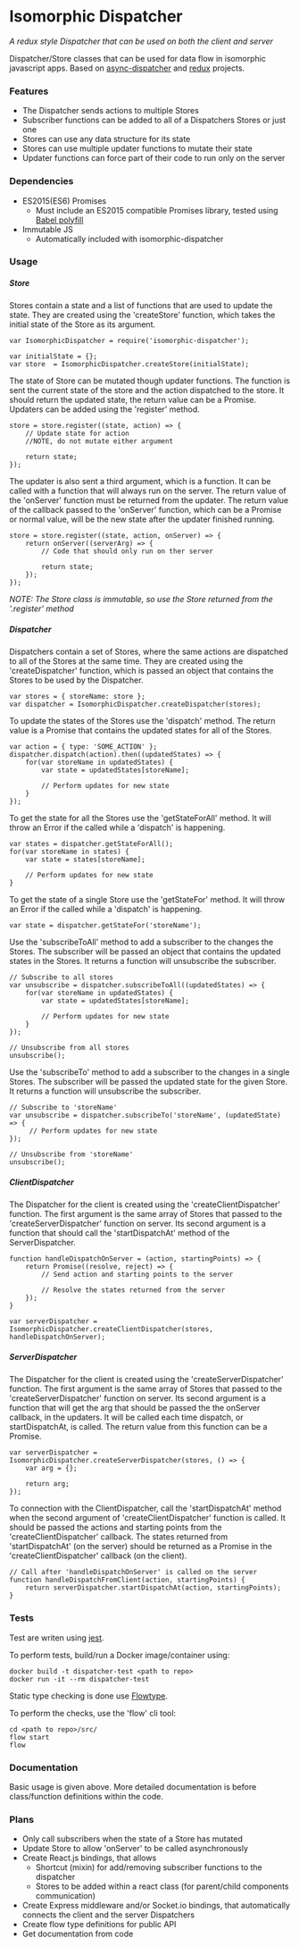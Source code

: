# Isomorphic Dispatcher
*A redux style Dispatcher that can be used on both the client and server*

Dispatcher/Store classes that can be used for data flow in isomorphic javascript apps.
Based on [async-dispatcher](https://github.com/nheyn/async-dispatcher) and [redux](https://github.com/rackt/redux/) projects.

### Features
* The Dispatcher sends actions to multiple Stores
* Subscriber functions can be added to all of a Dispatchers Stores or just one
* Stores can use any data structure for its state
* Stores can use multiple updater functions to mutate their state
* Updater functions can force part of their code to run only on the server

### Dependencies
* ES2015(ES6) Promises
	* Must include an ES2015 compatible Promises library, tested using [Babel polyfill](https://babeljs.io/docs/usage/polyfill/)
* Immutable JS
	* Automatically included with isomorphic-dispatcher

### Usage
##### Store
Stores contain a state and a list of functions that are used to update the state.
They are created using the 'createStore' function, which takes the initial state of the Store as its argument.

```
var IsomorphicDispatcher = require('isomorphic-dispatcher');

var initialState = {};
var store  = IsomorphicDispatcher.createStore(initialState);
```

The state of Store can be mutated though updater functions. The function is sent the current state of the store and the action dispatched to the store. It should return the updated state, the return value can be a Promise. Updaters can be added using the 'register' method.
```
store = store.register((state, action) => {
	// Update state for action
	//NOTE, do not mutate either argument

	return state;
});
```

The updater is also sent a third argument, which is a function. It can be called with a function that will always run  on the server. The return value of the 'onServer' function must be returned from the updater. The return value of the callback passed to the 'onServer' function, which can be a Promise or normal value, will be the new state after the updater finished running.
```
store = store.register((state, action, onServer) => {
	return onServer((serverArg) => {
		// Code that should only run on ther server

		return state;
	});
});
```
*NOTE: The Store class is immutable, so use the Store returned from the '.register' method*

##### Dispatcher
Dispatchers contain a set of Stores, where the same actions are dispatched to all of the Stores at the same time.
They are created using the 'createDispatcher' function, which is passed an object that contains the Stores to be used by the Dispatcher.
```
var stores = { storeName: store };
var dispatcher = IsomorphicDispatcher.createDispatcher(stores);
```

To update the states of the Stores use the 'dispatch' method. The return value is a Promise that contains the updated states for all of the Stores.
```
var action = { type: 'SOME_ACTION' };
dispatcher.dispatch(action).then((updatedStates) => {
	for(var storeName in updatedStates) {
		var state = updatedStates[storeName];

		// Perform updates for new state
	}
});
```

To get the state for all the Stores use the 'getStateForAll' method.
It will throw an Error if the called while a 'dispatch' is happening.
```
var states = dispatcher.getStateForAll();
for(var storeName in states) {
	var state = states[storeName];

	// Perform updates for new state
}
```

To get the state of a single Store use the 'getStateFor' method.
It will throw an Error if the called while a 'dispatch' is happening.
```
var state = dispatcher.getStateFor('storeName');
```

Use the 'subscribeToAll' method to add a subscriber to the changes the Stores.
The subscriber will be passed an object that contains the updated states in the Stores.
It returns a function will unsubscribe the subscriber.
```
// Subscribe to all stores
var unsubscribe = dispatcher.subscribeToAll((updatedStates) => {
	for(var storeName in updatedStates) {
		var state = updatedStates[storeName];

		// Perform updates for new state
	}
});

// Unsubscribe from all stores
unsubscribe();
```

Use the 'subscribeTo' method to add a subscriber to the changes in a single Stores.
The subscriber will be passed the updated state for the given Store.
It returns a function will unsubscribe the subscriber.
```
// Subscribe to 'storeName'
var unsubscribe = dispatcher.subscribeTo('storeName', (updatedState) => {
	 // Perform updates for new state
});

// Unsubscribe from 'storeName'
unsubscribe();
```

##### ClientDispatcher
The Dispatcher for the client is created using the 'createClientDispatcher' function.
The first argument is the same array of Stores that passed to the 'createServerDispatcher' function on server.
Its second argument is a function that should call the 'startDispatchAt' method of the ServerDispatcher.
```
function handleDispatchOnServer = (action, startingPoints) => {
	return Promise((resolve, reject) => {
		// Send action and starting points to the server

		// Resolve the states returned from the server
	});
}

var serverDispatcher = IsomorphicDispatcher.createClientDispatcher(stores, handleDispatchOnServer);
```

##### ServerDispatcher
The Dispatcher for the client is created using the 'createServerDispatcher' function.
The first argument is the same array of Stores that passed to the 'createServerDispatcher' function on server.
Its second argument is a function that will get the arg that should be passed the the onServer callback, in the updaters.
It will be called each time dispatch, or startDispatchAt, is called.
The return value from this function can be a Promise.
```
var serverDispatcher = IsomorphicDispatcher.createServerDispatcher(stores, () => {
	var arg = {};

	return arg;
});
```

To connection with the ClientDispatcher, call the 'startDispatchAt' method when the second argument of 'createClientDispatcher' function is called.
It should be passed the actions and starting points from the 'createClientDispatcher' callback.
The states returned from 'startDispatchAt' (on the server) should be returned as a Promise in the 'createClientDispatcher' callback (on the client).
```
// Call after 'handleDispatchOnServer' is called on the server
function handleDispatchFromClient(action, startingPoints) {
	return serverDispatcher.startDispatchAt(action, startingPoints);
}
```

### Tests
Test are writen using [jest](https://facebook.github.io/jest/).

To perform tests, build/run a Docker image/container using:
```
docker build -t dispatcher-test <path to repo>
docker run -it --rm dispatcher-test
```

Static type checking is done use [Flowtype](http://flowtype.org).

To perform the checks, use the 'flow' cli tool:
```
cd <path to repo>/src/
flow start
flow
```

### Documentation
Basic usage is given above. More detailed documentation is before class/function definitions within the code.

### Plans
* Only call subscribers when the state of a Store has mutated
* Update Store to allow 'onServer' to be called asynchronously
* Create React.js bindings, that allows
	* Shortcut (mixin) for add/removing subscriber functions to the dispatcher
	* Stores to be added within a react class (for parent/child components communication)
* Create Express middleware and/or Socket.io bindings, that automatically connects the client and the server Dispatchers
* Create flow type definitions for public API
* Get documentation from code
